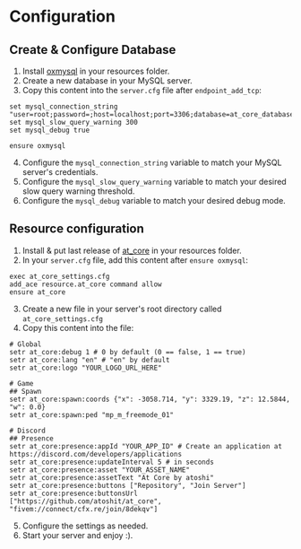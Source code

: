 # Configuration

## Create & Configure Database
1. Install [oxmysql](https://overextended.dev/oxmysql) in your resources folder.
2. Create a new database in your MySQL server.
3. Copy this content into the `server.cfg` file after `endpoint_add_tcp`:
```
set mysql_connection_string "user=root;password=;host=localhost;port=3306;database=at_core_database"
set mysql_slow_query_warning 300
set mysql_debug true

ensure oxmysql
```
4. Configure the `mysql_connection_string` variable to match your MySQL server's credentials.
5. Configure the `mysql_slow_query_warning` variable to match your desired slow query warning threshold.
6. Configure the `mysql_debug` variable to match your desired debug mode.

## Resource configuration
1. Install & put last release of [at_core](https://github.com/atoshit/at_core/releases) in your resources folder.
2. In your `server.cfg` file, add this content after `ensure oxmysql`:
```
exec at_core_settings.cfg
add_ace resource.at_core command allow
ensure at_core
```
3. Create a new file in your server's root directory called `at_core_settings.cfg`
4. Copy this content into the file:
```
# Global
setr at_core:debug 1 # 0 by default (0 == false, 1 == true)
setr at_core:lang "en" # "en" by default
setr at_core:logo "YOUR_LOGO_URL_HERE"

# Game
## Spawn
setr at_core:spawn:coords {"x": -3058.714, "y": 3329.19, "z": 12.5844, "w": 0.0}
setr at_core:spawn:ped "mp_m_freemode_01" 

# Discord
## Presence
setr at_core:presence:appId "YOUR_APP_ID" # Create an application at https://discord.com/developers/applications
setr at_core:presence:updateInterval 5 # in seconds
setr at_core:presence:asset "YOUR_ASSET_NAME" 
setr at_core:presence:assetText "At Core by atoshi" 
setr at_core:presence:buttons ["Repository", "Join Server"]
setr at_core:presence:buttonsUrl ["https://github.com/atoshit/at_core", "fivem://connect/cfx.re/join/8dekqv"]
```
5. Configure the settings as needed.
6. Start your server and enjoy :).